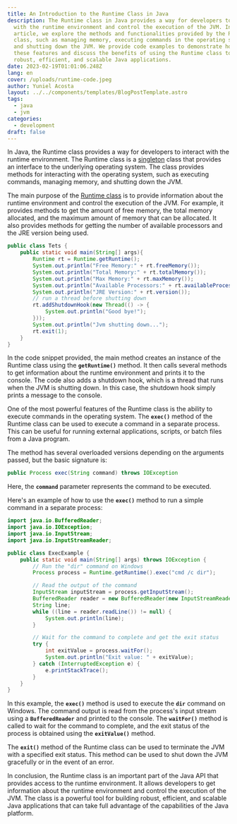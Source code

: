 ```yaml
---
title: An Introduction to the Runtime Class in Java
description: The Runtime class in Java provides a way for developers to interact
  with the runtime environment and control the execution of the JVM. In this
  article, we explore the methods and functionalities provided by the Runtime
  class, such as managing memory, executing commands in the operating system,
  and shutting down the JVM. We provide code examples to demonstrate how to use
  these features and discuss the benefits of using the Runtime class to build
  robust, efficient, and scalable Java applications.
date: 2023-02-19T01:01:06.248Z
lang: en
cover: /uploads/runtime-code.jpeg
author: Yuniel Acosta
layout: ../../components/templates/BlogPostTemplate.astro
tags:
  - java
  - jvm
categories:
  - development
draft: false
---
```

In Java, the Runtime class provides a way for developers to interact with the runtime environment. The Runtime class is a [singleton](https://www.yunielacosta.com/blog/singleton-pattern/) class that provides an interface to the underlying operating system. The class provides methods for interacting with the operating system, such as executing commands, managing memory, and shutting down the JVM.

The main purpose of the [Runtime class](https://docs.oracle.com/javase/7/docs/api/java/lang/Runtime.html) is to provide information about the runtime environment and control the execution of the JVM. For example, it provides methods to get the amount of free memory, the total memory allocated, and the maximum amount of memory that can be allocated. It also provides methods for getting the number of available processors and the JRE version being used.

```java
public class Tets {
	public static void main(String[] args){
		Runtime rt = Runtime.getRuntime();
		System.out.println("Free Memory:" + rt.freeMemory());	
		System.out.println("Total Memory:" + rt.totalMemory());
		System.out.println("Max Memory:" + rt.maxMemory());
		System.out.println("Available Processors:" + rt.availableProcessors());
		System.out.println("JRE Version:" + rt.version());
		// run a thread before shutting down
		rt.addShutdownHook(new Thread(() -> {
			System.out.println("Good bye!");
		}));
		System.out.println("Jvm shutting down...");
		rt.exit(1);	
	}
}
```

In the code snippet provided, the main method creates an instance of the Runtime class using the **`getRuntime()`** method. It then calls several methods to get information about the runtime environment and prints it to the console. The code also adds a shutdown hook, which is a thread that runs when the JVM is shutting down. In this case, the shutdown hook simply prints a message to the console.

One of the most powerful features of the Runtime class is the ability to execute commands in the operating system. The **`exec()`** method of the Runtime class can be used to execute a command in a separate process. This can be useful for running external applications, scripts, or batch files from a Java program.

The method has several overloaded versions depending on the arguments passed, but the basic signature is:

```java
public Process exec(String command) throws IOException
```

Here, the **`command`** parameter represents the command to be executed.

Here's an example of how to use the **`exec()`** method to run a simple command in a separate process:

```java
import java.io.BufferedReader;
import java.io.IOException;
import java.io.InputStream;
import java.io.InputStreamReader;

public class ExecExample {
    public static void main(String[] args) throws IOException {
        // Run the "dir" command on Windows
        Process process = Runtime.getRuntime().exec("cmd /c dir");

        // Read the output of the command
        InputStream inputStream = process.getInputStream();
        BufferedReader reader = new BufferedReader(new InputStreamReader(inputStream));
        String line;
        while ((line = reader.readLine()) != null) {
            System.out.println(line);
        }

        // Wait for the command to complete and get the exit status
        try {
            int exitValue = process.waitFor();
            System.out.println("Exit value: " + exitValue);
        } catch (InterruptedException e) {
            e.printStackTrace();
        }
    }
}
```

In this example, the **`exec()`** method is used to execute the **`dir`** command on Windows. The command output is read from the process's input stream using a **`BufferedReader`** and printed to the console. The **`waitFor()`** method is called to wait for the command to complete, and the exit status of the process is obtained using the **`exitValue()`** method.

The **`exit()`** method of the Runtime class can be used to terminate the JVM with a specified exit status. This method can be used to shut down the JVM gracefully or in the event of an error.

In conclusion, the Runtime class is an important part of the Java API that provides access to the runtime environment. It allows developers to get information about the runtime environment and control the execution of the JVM. The class is a powerful tool for building robust, efficient, and scalable Java applications that can take full advantage of the capabilities of the Java platform.
